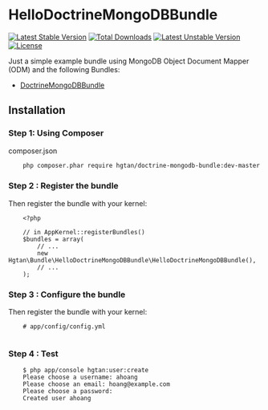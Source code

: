 # HelloDoctrineMongoDBBundle

[![Latest Stable Version](https://poser.pugx.org/hgtan/doctrine-mongodb-bundle/v/stable.svg)](https://packagist.org/packages/hgtan/doctrine-mongodb-bundle) [![Total Downloads](https://poser.pugx.org/hgtan/doctrine-mongodb-bundle/downloads.svg)](https://packagist.org/packages/hgtan/doctrine-mongodb-bundle) [![Latest Unstable Version](https://poser.pugx.org/hgtan/doctrine-mongodb-bundle/v/unstable.svg)](https://packagist.org/packages/hgtan/doctrine-mongodb-bundle) [![License](https://poser.pugx.org/hgtan/doctrine-mongodb-bundle/license.svg)](https://packagist.org/packages/hgtan/doctrine-mongodb-bundle)

Just a simple example bundle using MongoDB Object Document Mapper (ODM) and the following Bundles:
* [DoctrineMongoDBBundle](https://github.com/doctrine/DoctrineMongoDBBundle)

Installation
------------

### Step 1: Using Composer

composer.json
```bash
    php composer.phar require hgtan/doctrine-mongodb-bundle:dev-master
```

### Step 2 : Register the bundle

Then register the bundle with your kernel:

```
    <?php

    // in AppKernel::registerBundles()
    $bundles = array(
        // ...
        new Hgtan\Bundle\HelloDoctrineMongoDBBundle\HelloDoctrineMongoDBBundle(),
        // ...
    );
```

### Step 3 : Configure the bundle

Then register the bundle with your kernel:

```
    # app/config/config.yml
    
```

### Step 4 : Test
```
    $ php app/console hgtan:user:create
    Please choose a username: ahoang
    Please choose an email: hoang@example.com
    Please choose a password: 
    Created user ahoang

```